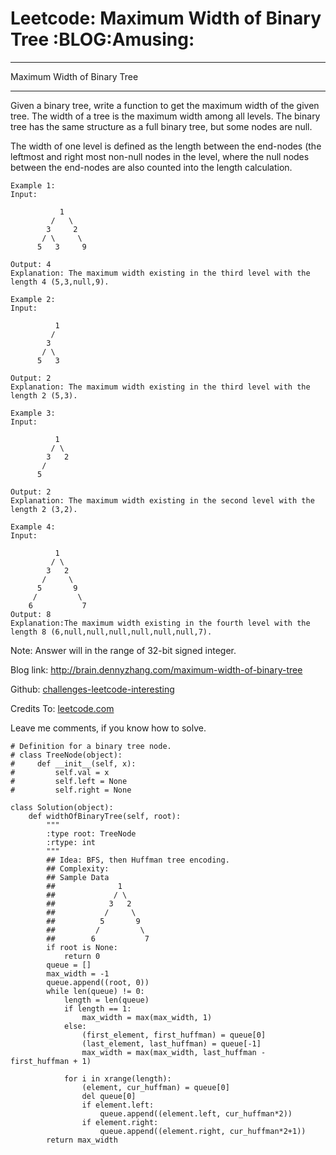 # Leetcode: Maximum Width of Binary Tree     :BLOG:Amusing:


---

Maximum Width of Binary Tree  

---

Given a binary tree, write a function to get the maximum width of the given tree. The width of a tree is the maximum width among all levels. The binary tree has the same structure as a full binary tree, but some nodes are null.  

The width of one level is defined as the length between the end-nodes (the leftmost and right most non-null nodes in the level, where the null nodes between the end-nodes are also counted into the length calculation.  

    Example 1:
    Input: 
    
               1
             /   \
            3     2
           / \     \  
          5   3     9 
    
    Output: 4
    Explanation: The maximum width existing in the third level with the length 4 (5,3,null,9).

    Example 2:
    Input: 
    
              1
             /  
            3    
           / \       
          5   3     
    
    Output: 2
    Explanation: The maximum width existing in the third level with the length 2 (5,3).

    Example 3:
    Input: 
    
              1
             / \
            3   2 
           /        
          5      
    
    Output: 2
    Explanation: The maximum width existing in the second level with the length 2 (3,2).

    Example 4:
    Input: 
    
              1
             / \
            3   2
           /     \  
          5       9 
         /         \
        6           7
    Output: 8
    Explanation:The maximum width existing in the fourth level with the length 8 (6,null,null,null,null,null,null,7).

Note: Answer will in the range of 32-bit signed integer.  

Blog link: <http://brain.dennyzhang.com/maximum-width-of-binary-tree>  

Github: [challenges-leetcode-interesting](https://github.com/DennyZhang/challenges-leetcode-interesting/tree/master/maximum-width-of-binary-tree)  

Credits To: [leetcode.com](https://leetcode.com/problems/maximum-width-of-binary-tree/description)  

Leave me comments, if you know how to solve.  

    # Definition for a binary tree node.
    # class TreeNode(object):
    #     def __init__(self, x):
    #         self.val = x
    #         self.left = None
    #         self.right = None
    
    class Solution(object):
        def widthOfBinaryTree(self, root):
            """
            :type root: TreeNode
            :rtype: int
            """
            ## Idea: BFS, then Huffman tree encoding. 
            ## Complexity:
            ## Sample Data
            ##              1
            ##             / \
            ##            3   2
            ##           /     \  
            ##          5       9 
            ##         /         \
            ##        6           7
            if root is None:
                return 0
            queue = []
            max_width = -1
            queue.append((root, 0))
            while len(queue) != 0:
                length = len(queue)
                if length == 1:
                    max_width = max(max_width, 1)
                else:
                    (first_element, first_huffman) = queue[0]
                    (last_element, last_huffman) = queue[-1]
                    max_width = max(max_width, last_huffman - first_huffman + 1)
    
                for i in xrange(length):
                    (element, cur_huffman) = queue[0]
                    del queue[0]
                    if element.left:
                        queue.append((element.left, cur_huffman*2))
                    if element.right:
                        queue.append((element.right, cur_huffman*2+1))
            return max_width